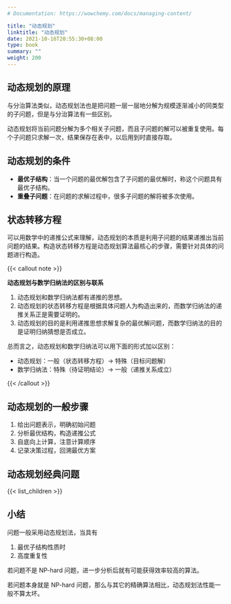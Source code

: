 ```yaml
---
# Documentation: https://wowchemy.com/docs/managing-content/

title: "动态规划"
linktitle: "动态规划"
date: 2021-10-16T20:55:30+08:00
type: book
summary: ""
weight: 200
---
```


<!--more-->

## 动态规划的原理

与分治算法类似，动态规划法也是把问题一层一层地分解为规模逐渐减小的同类型的子问题，但是与分治算法有一些区别。

动态规划将当前问题分解为多个相关子问题，而且子问题的解可以被重复使用。每个子问题只求解一次，结果保存在表中，以后用到时直接存取。

## 动态规划的条件

- **最优子结构**：当一个问题的最优解包含了子问题的最优解时，称这个问题具有最优子结构。
- **重叠子问题**：在问题的求解过程中，很多子问题的解将被多次使用。

## 状态转移方程

可以用数学中的递推公式来理解，动态规划的本质是利用子问题的结果递推出当前问题的结果。构造状态转移方程是动态规划算法最核心的步骤，需要针对具体的问题进行构造。

{{< callout note >}}

**动态规划与数学归纳法的区别与联系**

1. 动态规划和数学归纳法都有递推的思想。
2. 动态规划的状态转移方程是根据具体问题人为构造出来的，而数学归纳法的递推关系正是需要证明的。
3. 动态规划的目的是利用递推思想求解复杂的最优解问题，而数学归纳法的目的是证明归纳猜想是否成立。

总而言之，动态规划和数学归纳法可以用下面的形式加以区别：

- 动态规划：一般（状态转移方程）$\rightarrow$ 特殊（目标问题解）
- 数学归纳法：特殊（待证明结论）$\rightarrow$ 一般（递推关系成立）

{{< /callout >}}

## 动态规划的一般步骤

1. 给出问题表示，明确初始问题
2. 分析最优结构，构造递推公式
3. 自底向上计算，注意计算顺序
4. 记录决策过程，回溯最优方案

## 动态规划经典问题

{{< list_children >}}

## 小结

问题一般采用动态规划法，当具有

1. 最优子结构性质时
2. 高度重复性

若问题不是 NP-hard 问题，进一步分析后就有可能获得效率较高的算法。

若问题本身就是 NP-hard 问题，那么与其它的精确算法相比，动态规划法性能一般不算太坏。